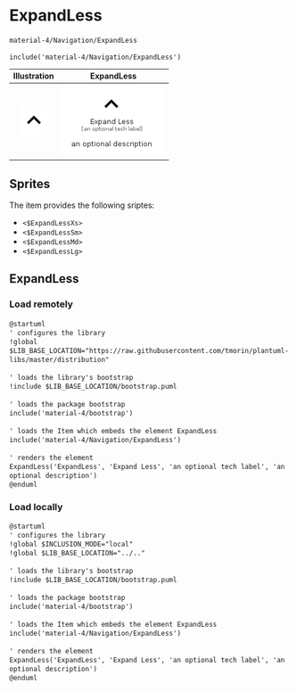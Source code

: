 # ExpandLess


```text
material-4/Navigation/ExpandLess
```

```text
include('material-4/Navigation/ExpandLess')
```



| Illustration | ExpandLess |
| :---: | :---: |
| ![illustration for Illustration](../../material-4/Navigation/ExpandLess.png) | ![illustration for ExpandLess](../../material-4/Navigation/ExpandLess.Local.png) |



## Sprites
The item provides the following sriptes:

- `<$ExpandLessXs>`
- `<$ExpandLessSm>`
- `<$ExpandLessMd>`
- `<$ExpandLessLg>`





## ExpandLess

### Load remotely
```plantuml
@startuml
' configures the library
!global $LIB_BASE_LOCATION="https://raw.githubusercontent.com/tmorin/plantuml-libs/master/distribution"

' loads the library's bootstrap
!include $LIB_BASE_LOCATION/bootstrap.puml

' loads the package bootstrap
include('material-4/bootstrap')

' loads the Item which embeds the element ExpandLess
include('material-4/Navigation/ExpandLess')

' renders the element
ExpandLess('ExpandLess', 'Expand Less', 'an optional tech label', 'an optional description')
@enduml
```

### Load locally
```plantuml
@startuml
' configures the library
!global $INCLUSION_MODE="local"
!global $LIB_BASE_LOCATION="../.."

' loads the library's bootstrap
!include $LIB_BASE_LOCATION/bootstrap.puml

' loads the package bootstrap
include('material-4/bootstrap')

' loads the Item which embeds the element ExpandLess
include('material-4/Navigation/ExpandLess')

' renders the element
ExpandLess('ExpandLess', 'Expand Less', 'an optional tech label', 'an optional description')
@enduml
```

